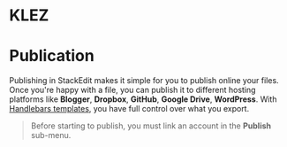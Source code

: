 # KLEZ

# Publication

Publishing in StackEdit makes it simple for you to publish online your files. Once you're happy with a file, you can publish it to different hosting platforms like **Blogger**, **Dropbox**, **GitHub**, **Google Drive**, **WordPress**. With [Handlebars templates](http://handlebarsjs.com/), you have full control over what you export.

> Before starting to publish, you must link an account in the **Publish** sub-menu.
